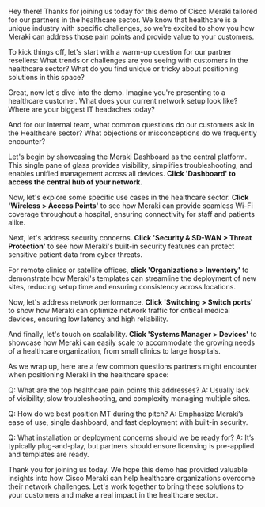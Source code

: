 Hey there! Thanks for joining us today for this demo of Cisco Meraki tailored for our partners in the healthcare sector. We know that healthcare is a unique industry with specific challenges, so we're excited to show you how Meraki can address those pain points and provide value to your customers.

To kick things off, let's start with a warm-up question for our partner resellers: What trends or challenges are you seeing with customers in the healthcare sector? What do you find unique or tricky about positioning solutions in this space?

Great, now let's dive into the demo. Imagine you're presenting to a healthcare customer. What does your current network setup look like? Where are your biggest IT headaches today?

And for our internal team, what common questions do our customers ask in the Healthcare sector? What objections or misconceptions do we frequently encounter?

Let's begin by showcasing the Meraki Dashboard as the central platform. This single pane of glass provides visibility, simplifies troubleshooting, and enables unified management across all devices. **Click 'Dashboard' to access the central hub of your network.**

Now, let's explore some specific use cases in the healthcare sector. **Click 'Wireless > Access Points'** to see how Meraki can provide seamless Wi-Fi coverage throughout a hospital, ensuring connectivity for staff and patients alike.

Next, let's address security concerns. **Click 'Security & SD-WAN > Threat Protection'** to see how Meraki's built-in security features can protect sensitive patient data from cyber threats.

For remote clinics or satellite offices, **click 'Organizations > Inventory'** to demonstrate how Meraki's templates can streamline the deployment of new sites, reducing setup time and ensuring consistency across locations.

Now, let's address network performance. **Click 'Switching > Switch ports'** to show how Meraki can optimize network traffic for critical medical devices, ensuring low latency and high reliability.

And finally, let's touch on scalability. **Click 'Systems Manager > Devices'** to showcase how Meraki can easily scale to accommodate the growing needs of a healthcare organization, from small clinics to large hospitals.

As we wrap up, here are a few common questions partners might encounter when positioning Meraki in the healthcare space:

Q: What are the top healthcare pain points this addresses?
A: Usually lack of visibility, slow troubleshooting, and complexity managing multiple sites.

Q: How do we best position MT during the pitch?
A: Emphasize Meraki’s ease of use, single dashboard, and fast deployment with built-in security.

Q: What installation or deployment concerns should we be ready for?
A: It’s typically plug-and-play, but partners should ensure licensing is pre-applied and templates are ready.

Thank you for joining us today. We hope this demo has provided valuable insights into how Cisco Meraki can help healthcare organizations overcome their network challenges. Let's work together to bring these solutions to your customers and make a real impact in the healthcare sector.